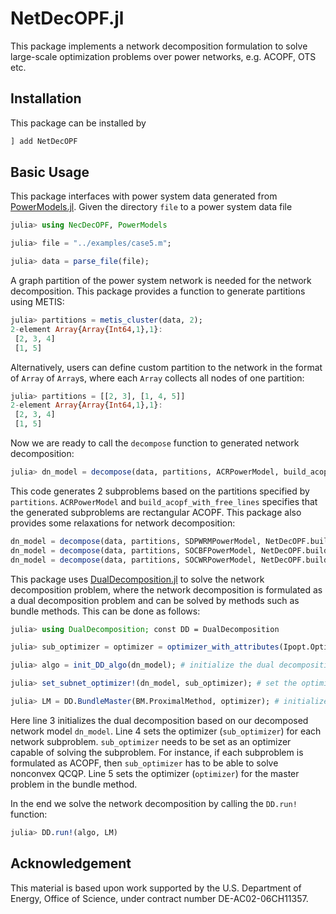 # NetDecOPF.jl

This package implements a network decomposition formulation to solve large-scale optimization problems over power networks, e.g. ACOPF, OTS etc.

## Installation

This package can be installed by

```julia
] add NetDecOPF
```

## Basic Usage

This package interfaces with power system data generated from [PowerModels.jl](https://github.com/lanl-ansi/PowerModels.jl). Given the directory `file` to a power system data file
```julia
julia> using NecDecOPF, PowerModels

julia> file = "../examples/case5.m";

julia> data = parse_file(file);
```

A graph partition of the power system network is needed for the network decomposition. This package provides a function to generate partitions using METIS:
```julia
julia> partitions = metis_cluster(data, 2);
2-element Array{Array{Int64,1},1}:
 [2, 3, 4]
 [1, 5]
```

Alternatively, users can define custom partition to the network in the format of `Array` of `Array`s, where each `Array` collects all nodes of one partition:
```julia
julia> partitions = [[2, 3], [1, 4, 5]]
2-element Array{Array{Int64,1},1}:
 [2, 3, 4]
 [1, 5]
```

Now we are ready to call the `decompose` function to generated network decomposition:
```julia
julia> dn_model = decompose(data, partitions, ACRPowerModel, build_acopf_with_free_lines);
```
This code generates 2 subproblems based on the partitions specified by `partitions`. `ACRPowerModel` and `build_acopf_with_free_lines` specifies that the generated subproblems are rectangular ACOPF. This package also provides some relaxations for network decomposition:
```julia
dn_model = decompose(data, partitions, SDPWRMPowerModel, NetDecOPF.build_acopf_with_free_lines) # SDP relaxation for each subproblem
dn_model = decompose(data, partitions, SOCBFPowerModel, NetDecOPF.build_socbf_with_free_lines) # SOC relaxation of the branch flow model for each subproblem
dn_model = decompose(data, partitions, SOCWRPowerModel, NetDecOPF.build_socwr_with_free_lines) # SOC relaxation of the bus injection model for each subproblem
```

This package uses [DualDecomposition.jl](https://github.com/kibaekkim/DualDecomposition.jl) to solve the network decomposition problem, where the network decomposition is formulated as a dual decomposition problem and can be solved by methods such as bundle methods. This can be done as follows:
```julia
julia> using DualDecomposition; const DD = DualDecomposition

julia> sub_optimizer = optimizer = optimizer_with_attributes(Ipopt.Optimizer, "print_level" => 0, "warm_start_init_point" => "yes")

julia> algo = init_DD_algo(dn_model); # initialize the dual decomposition algorithm

julia> set_subnet_optimizer!(dn_model, sub_optimizer); # set the optimizer for each network subproblem

julia> LM = DD.BundleMaster(BM.ProximalMethod, optimizer); # initialize the bundle method with optimizer
```
Here line 3 initializes the dual decomposition based on our decomposed network model `dn_model`. Line 4 sets the optimizer (`sub_optimizer`) for each network subproblem. `sub_optimizer` needs to be set as an optimizer capable of solving the subproblem. For instance, if each subproblem is formulated as ACOPF, then `sub_optimizer` has to be able to solve nonconvex QCQP. Line 5 sets the optimizer (`optimizer`) for the master problem in the bundle method.

In the end we solve the network decomposition by calling the `DD.run!` function:
```julia
julia> DD.run!(algo, LM)
```

## Acknowledgement

This material is based upon work supported by the U.S. Department of Energy, Office of Science, under contract number DE-AC02-06CH11357.
